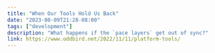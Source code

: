 ```yaml
---
title: "When Our Tools Hold Us Back"
date: "2023-08-09T21:28-08:00"
tags: ["development"]
description: "What happens if the `pace layers` get out of sync?"
link: https://www.oddbird.net/2022/11/11/platform-tools/
---
```

